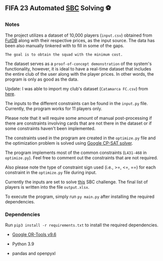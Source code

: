 ## FIFA 23 Automated [SBC](https://fifauteam.com/fifa-23-sbc/) Solving ⚽

### Notes

The project utilizes a dataset of 10,000 players (`input.csv`) obtained from [FutDB](https://futdb.app)
along with their respective prices, as the input source. The data has been also manually tinkered with to fill in some of the gaps.

`The goal is to obtain the squad with the minimum cost.`

The dataset serves as a `proof-of-concept demonstration` of the system's functionality, however, it is ideal to have a real-time dataset that includes the entire club of the user along with the player prices. In other words, the program is only as good as the data.

Update: I was able to import my club's dataset (`Catamarca FC.csv`) from [here](https://github.com/ckalgos/fut-trade-enhancer).

The inputs to the different constraints can be found in the `input.py` file. Currently, the program works for 11 players only.

Please note that it will require some amount of manual post-processing if there are constraints involving cards that are not there in the dataset or if some constraints haven't been implemented.

The constraints used in the program are created in the `optimize.py` file and the optimization problem is solved using [Google CP-SAT solver](https://developers.google.com/optimization/cp/cp_solver).

The program implements most of the common constraints (`L431-468` in `optimize.py`). Feel free to comment out the constraints that are not required.

Also please note the type of constraint sign used (i.e., >=, <=, ==) for each constraint in the `optimize.py` file during input.

Currently the inputs are set to solve [this](https://www.futbin.com/squad-building-challenges/EXPIRED/1576/outstanding) SBC challenge. The final list of players is written into the file `output.xlsx`.

To execute the program, simply run `py main.py` after installing the required dependencies.

### Dependencies

Run `pip3 install -r requirements.txt` to install the required dependencies.

- [Google OR-Tools v9.6](https://github.com/google/or-tools)

- Python 3.9

- pandas and openpyxl
